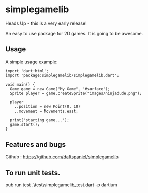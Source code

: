 # simplegamelib

Heads Up - this is a very early release!

An easy to use package for 2D games. It is going to be awesome.

## Usage

A simple usage example:

    import 'dart:html';
    import 'package:simplegamelib/simplegamelib.dart';

    void main() {
      Game game = new Game("My Game", '#surface');
      Sprite player = game.createSprite("images/ninjadude.png");

      player
        ..position = new Point(0, 10)
        ..movement = Movements.east;
		
      print('starting game...');
      game.start();
    }


## Features and bugs

Github : https://github.com/daftspaniel/simplegamelib

## To run unit tests.

pub run test .\test\simplegamelib_test.dart -p dartium
